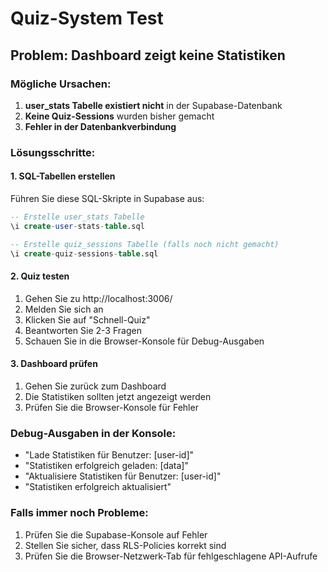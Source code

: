 # Quiz-System Test

## Problem: Dashboard zeigt keine Statistiken

### Mögliche Ursachen:
1. **user_stats Tabelle existiert nicht** in der Supabase-Datenbank
2. **Keine Quiz-Sessions** wurden bisher gemacht
3. **Fehler in der Datenbankverbindung**

### Lösungsschritte:

#### 1. SQL-Tabellen erstellen
Führen Sie diese SQL-Skripte in Supabase aus:

```sql
-- Erstelle user_stats Tabelle
\i create-user-stats-table.sql

-- Erstelle quiz_sessions Tabelle (falls noch nicht gemacht)
\i create-quiz-sessions-table.sql
```

#### 2. Quiz testen
1. Gehen Sie zu http://localhost:3006/
2. Melden Sie sich an
3. Klicken Sie auf "Schnell-Quiz"
4. Beantworten Sie 2-3 Fragen
5. Schauen Sie in die Browser-Konsole für Debug-Ausgaben

#### 3. Dashboard prüfen
1. Gehen Sie zurück zum Dashboard
2. Die Statistiken sollten jetzt angezeigt werden
3. Prüfen Sie die Browser-Konsole für Fehler

### Debug-Ausgaben in der Konsole:
- "Lade Statistiken für Benutzer: [user-id]"
- "Statistiken erfolgreich geladen: [data]"
- "Aktualisiere Statistiken für Benutzer: [user-id]"
- "Statistiken erfolgreich aktualisiert"

### Falls immer noch Probleme:
1. Prüfen Sie die Supabase-Konsole auf Fehler
2. Stellen Sie sicher, dass RLS-Policies korrekt sind
3. Prüfen Sie die Browser-Netzwerk-Tab für fehlgeschlagene API-Aufrufe


